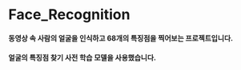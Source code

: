 # Face_Recognition

#### 동영상 속 사람의 얼굴을 인식하고 68개의 특징점을 찍어보는 프로젝트입니다.

#### 얼굴의 특징점 찾기 사전 학습 모델을 사용했습니다.
